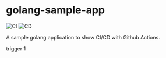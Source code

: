# golang-sample-app

![CI](https://github.com/kahootali/golang-sample-app/workflows/CI/badge.svg)
![CD](https://github.com/kahootali/golang-sample-app/workflows/CD/badge.svg?branch=master)

A sample golang application to show CI/CD with Github Actions.


trigger 1
